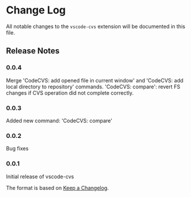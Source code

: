 # Change Log

All notable changes to the `vscode-cvs` extension will be documented in this file.

## Release Notes

### 0.0.4

Merge 'CodeCVS: add opened file in current window' and 'CodeCVS: add local directory to repository' commands.
'CodeCVS: compare': revert FS changes if CVS operation did not complete correctly.

### 0.0.3

Added new command: 'CodeCVS: compare'

### 0.0.2

Bug fixes

### 0.0.1

Initial release of vscode-cvs

The format is based on [Keep a Changelog](http://keepachangelog.com/).